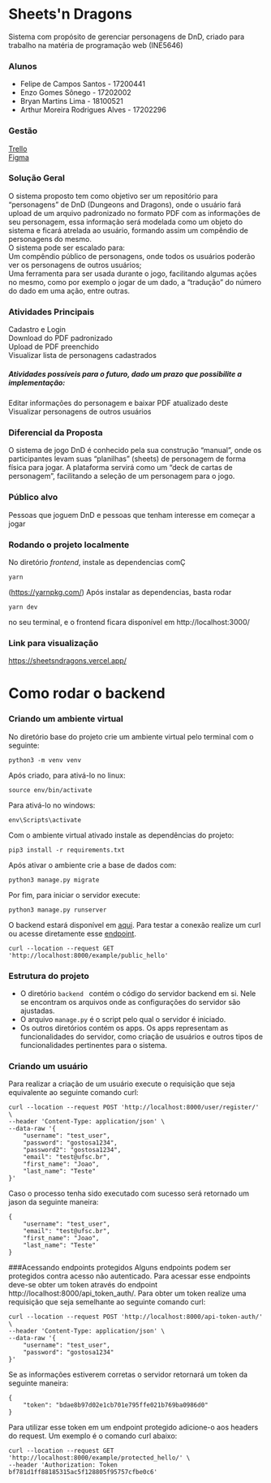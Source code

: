 # Sheets'n Dragons
Sistema com propósito de gerenciar personagens de DnD, criado para trabalho na matéria de programação web (INE5646)

### Alunos
* Felipe de Campos Santos - 17200441  
* Enzo Gomes Sônego - 17202002  
* Bryan Martins Lima - 18100521  
* Arthur Moreira Rodrigues Alves - 17202296  

### Gestão
[Trello](https://trello.com/b/EobkBlns/prog-web)  
[Figma](https://www.figma.com/file/3sevFLC4XVbLsrV3H7JayY/INE5646---%C3%A9obraia?node-id=41%3A147)  

### Solução Geral
O sistema proposto tem como objetivo ser um repositório para “personagens” de DnD (Dungeons and Dragons), onde o usuário fará upload de um arquivo padronizado no formato PDF com as informações de seu personagem, essa informação será modelada como um objeto do sistema e ficará atrelada ao usuário, formando assim um compêndio de personagens do mesmo.  
O sistema pode ser escalado para:  
Um compêndio público de personagens, onde todos os usuários poderão ver os personagens de outros usuários;  
Uma ferramenta para ser usada durante o jogo, facilitando algumas ações no mesmo, como por exemplo o jogar de um dado, a “tradução” do número do dado em uma ação, entre outras.  

### Atividades Principais

Cadastro e Login  
Download do PDF padronizado  
Upload de PDF preenchido  
Visualizar lista de personagens cadastrados  

##### Atividades possíveis para o futuro, dado um prazo que possibilite a implementação:
Editar informações do personagem e baixar PDF atualizado deste  
Visualizar personagens de outros usuários  


### Diferencial da Proposta
O sistema de jogo DnD é conhecido pela sua construção “manual”, onde os participantes levam suas “planilhas” (sheets) de personagem de forma física para jogar. A plataforma servirá como um “deck de cartas de personagem”, facilitando a seleção de um personagem para o jogo.


### Público alvo
Pessoas que joguem DnD e pessoas que tenham interesse em começar a jogar

### Rodando o projeto localmente
No diretório _frontend_, instale as dependencias comÇ
```
yarn
```
(https://yarnpkg.com/)
Após instalar as dependencias, basta rodar
```
yarn dev
```
no seu terminal, e o frontend ficara disponível em 
http://localhost:3000/

### Link para visualização
https://sheetsndragons.vercel.app/

# Como rodar o backend

### Criando um ambiente virtual
No diretório base do projeto crie um ambiente virtual pelo terminal com o seguinte:
```
python3 -m venv venv
```
Após criado, para ativá-lo no linux:
```
source env/bin/activate
```
Para ativá-lo no windows:
```
env\Scripts\activate
```
Com o ambiente virtual ativado instale as dependências do projeto:
```
pip3 install -r requirements.txt
```
Após ativar o ambiente crie a base de dados com:
```
python3 manage.py migrate
```
Por fim, para iniciar o servidor execute:
```
python3 manage.py runserver
```
O backend estará disponível em [aqui](http://localhost:8000/). Para testar a conexão realize um curl ou acesse
diretamente esse [endpoint](http://localhost:8000/example/public_hello/).
```
curl --location --request GET 'http://localhost:8000/example/public_hello'
```

### Estrutura do projeto
- O diretório `backend ` contém o código do servidor backend em si. Nele se encontram os arquivos onde
as configurações do servidor são ajustadas.
- O arquivo `manage.py` é o script pelo qual o servidor é iniciado.
- Os outros diretórios contém os apps. Os apps representam as funcionalidades do servidor, como criação de usuários e
outros tipos  de funcionalidades pertinentes para o sistema.

### Criando um usuário
Para realizar a criação de um usuário execute o requisição que seja equivalente ao seguinte
comando curl:
```
curl --location --request POST 'http://localhost:8000/user/register/' \
--header 'Content-Type: application/json' \
--data-raw '{
    "username": "test_user",
    "password": "gostosa1234",
    "password2": "gostosa1234",
    "email": "test@ufsc.br",
    "first_name": "Joao",
    "last_name": "Teste"
}'
```
Caso o processo tenha sido executado com sucesso será retornado um jason da seguinte maneira:
```
{
    "username": "test_user",
    "email": "test@ufsc.br",
    "first_name": "Joao",
    "last_name": "Teste"
}
```

###Acessando endpoints protegidos
Alguns endpoints podem ser protegidos contra acesso não autenticado. Para acessar esse endpoints
deve-se obter um token através do endpoint http://localhost:8000/api_token_auth/. Para obter um token
realize uma requisição que seja semelhante ao seguinte comando curl:
```
curl --location --request POST 'http://localhost:8000/api-token-auth/' \
--header 'Content-Type: application/json' \
--data-raw '{
    "username": "test_user",
    "password": "gostosa1234"
}'
```
Se as informações estiverem corretas o servidor retornará um token da seguinte maneira:
```
{
    "token": "bdae8b97d02e1cb701e795ffe021b769ba0986d0"
}
```
Para utilizar esse token em um endpoint protegido adicione-o aos headers do request. Um exemplo
é o comando curl abaixo:
```
curl --location --request GET 'http://localhost:8000/example/protected_hello/' \
--header 'Authorization: Token bf781d1ff88185315ac5f128805f95757cfbe0c6'
```

